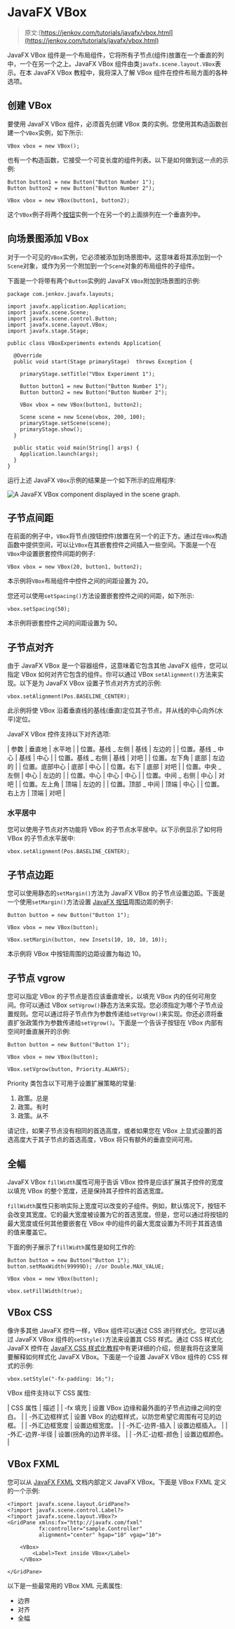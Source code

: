# JavaFX VBox

> 原文:[https://jenkov.com/tutorials/javafx/vbox.html](https://jenkov.com/tutorials/javafx/vbox.html)

JavaFX VBox 组件是一个布局组件，它将所有子节点(组件)放置在一个垂直的列中，一个在另一个之上。JavaFX VBox 组件由类`javafx.scene.layout.VBox`表示。在本 JavaFX VBox 教程中，我将深入了解 VBox 组件在控件布局方面的各种选项。

## 创建 VBox

要使用 JavaFX VBox 组件，必须首先创建 VBox 类的实例。您使用其构造函数创建一个`VBox`实例，如下所示:

```
VBox vbox = new VBox();

```

也有一个构造函数，它接受一个可变长度的组件列表。以下是如何做到这一点的示例:

```
Button button1 = new Button("Button Number 1");
Button button2 = new Button("Button Number 2");

VBox vbox = new VBox(button1, button2);

```

这个`VBox`例子将两个[按钮](button.html)实例一个在另一个的上面排列在一个垂直列中。

## 向场景图添加 VBox

对于一个可见的`VBox`实例，它必须被添加到场景图中。这意味着将其添加到一个`Scene`对象，或作为另一个附加到一个`Scene`对象的布局组件的子组件。

下面是一个将带有两个`Button`实例的 JavaFX `VBox`附加到场景图的示例:

```
package com.jenkov.javafx.layouts;

import javafx.application.Application;
import javafx.scene.Scene;
import javafx.scene.control.Button;
import javafx.scene.layout.VBox;
import javafx.stage.Stage;

public class VBoxExperiments extends Application{

  @Override
  public void start(Stage primaryStage)  throws Exception { 

    primaryStage.setTitle("VBox Experiment 1");

    Button button1 = new Button("Button Number 1");
    Button button2 = new Button("Button Number 2");

    VBox vbox = new VBox(button1, button2);

    Scene scene = new Scene(vbox, 200, 100);
    primaryStage.setScene(scene);
    primaryStage.show();
  }

  public static void main(String[] args) {
    Application.launch(args);
  }
}

```

运行上述 JavaFX `VBox`示例的结果是一个如下所示的应用程序:

![A JavaFX VBox component displayed in the scene graph.](../Images/d4a5866bb5535eb3cf82020b21b47171.png)

## 子节点间距

在前面的例子中，`VBox`将节点(按钮控件)放置在另一个的正下方。通过在`VBox`构造函数中提供空间，可以让`VBox`在其嵌套控件之间插入一些空间。下面是一个在`VBox`中设置嵌套控件间距的例子:

```
VBox vbox = new VBox(20, button1, button2);

```

本示例将`VBox`布局组件中控件之间的间距设置为 20。

您还可以使用`setSpacing()`方法设置嵌套控件之间的间距，如下所示:

```
vbox.setSpacing(50);

```

本示例将嵌套控件之间的间距设置为 50。

## 子节点对齐

由于 JavaFX VBox 是一个容器组件，这意味着它包含其他 JavaFX 组件，您可以指定 VBox 如何对齐它包含的组件。你可以通过 VBox `setAlignment()`方法来实现。以下是为 JavaFX VBox 设置子节点对齐方式的示例:

```
vbox.setAlignment(Pos.BASELINE_CENTER);

```

此示例将使 VBox 沿着垂直线的基线(垂直)定位其子节点，并从线的中心向外(水平)定位。

JavaFX VBox 控件支持以下对齐选项:

| 参数 | 垂直地 | 水平地 |
| 位置。基线 _ 左侧 | 基线 | 左边的 |
| 位置。基线 _ 中心 | 基线 | 中心 |
| 位置。基线 _ 右侧 | 基线 | 对吧 |
| 位置。左下角 | 底部 | 左边的 |
| 位置。底部中心 | 底部 | 中心 |
| 位置。右下 | 底部 | 对吧 |
| 位置。中央 _ 左侧 | 中心 | 左边的 |
| 位置。中心 | 中心 | 中心 |
| 位置。中间 _ 右侧 | 中心 | 对吧 |
| 位置。左上角 | 顶端 | 左边的 |
| 位置。顶部 _ 中间 | 顶端 | 中心 |
| 位置。右上方 | 顶端 | 对吧 |

### 水平居中

您可以使用子节点对齐功能将 VBox 的子节点水平居中。以下示例显示了如何将 VBox 的子节点水平居中:

```
vbox.setAlignment(Pos.BASELINE_CENTER);

```

## 子节点边距

您可以使用静态的`setMargin()`方法为 JavaFX VBox 的子节点设置边距。下面是一个使用`setMargin()`方法设置 [JavaFX 按钮](button.html)周围边距的例子:

```
Button button = new Button("Button 1");

VBox vbox = new VBox(button);

VBox.setMargin(button, new Insets(10, 10, 10, 10));

```

本示例将 VBox 中按钮周围的边距设置为每边 10。

## 子节点 vgrow

您可以指定 VBox 的子节点是否应该垂直增长，以填充 VBox 内的任何可用空间。你可以通过 VBox `setVgrow()`静态方法来实现。您必须指定为哪个子节点设置规则。您可以通过将子节点作为参数传递给`setVgrow()`来实现。你还必须将垂直扩张政策作为参数传递给`setVgrow()`。下面是一个告诉子按钮在 VBox 内部有空间时垂直展开的示例:

```
Button button = new Button("Button 1");

VBox vbox = new VBox(button);

VBox.setVgrow(button, Priority.ALWAYS);

```

Priority 类包含以下可用于设置扩展策略的常量:

1.  政策。总是
2.  政策。有时
3.  政策。从不

请记住，如果子节点没有相同的首选高度，或者如果您在 VBox 上显式设置的首选高度大于其子节点的首选高度，VBox 将只有额外的垂直空间可用。

## 全幅

JavaFX VBox `fillWidth`属性可用于告诉 VBox 控件是应该扩展其子控件的宽度以填充 VBox 的整个宽度，还是保持其子控件的首选宽度。

`fillWidth`属性只影响实际上宽度可以改变的子组件。例如，默认情况下，按钮不会改变其宽度。它的最大宽度被设置为它的首选宽度。但是，您可以通过将按钮的最大宽度或任何其他要嵌套在 VBox 中的组件的最大宽度设置为不同于其首选值的值来覆盖它。

下面的例子展示了`fillWidth`属性是如何工作的:

```
Button button = new Button("Button 1");
button.setMaxWidth(99999D); //or Double.MAX_VALUE;

VBox vbox = new VBox(button);

vbox.setFillWidth(true);

```

## VBox CSS

像许多其他 JavaFX 控件一样，VBox 组件可以通过 CSS 进行样式化。您可以通过 JavaFX VBox 组件的`setStyle()`方法来设置其 CSS 样式。通过 CSS 样式化 JavaFX 控件在 [JavaFX CSS 样式化教程](http://tutorials.jenkov.com/javafx/css-styling.html)中有更详细的介绍，但是我将在这里简要解释如何样式化 JavaFX VBox。下面是一个设置 JavaFX VBox 组件的 CSS 样式的示例:

```
vbox.setStyle("-fx-padding: 16;");

```

VBox 组件支持以下 CSS 属性:

| CSS 属性 | 描述 |
| <nobr>-fx 填充</nobr> | 设置 VBox 边缘和最外面的子节点边缘之间的空白。 |
| <nobr>-外汇边框样式</nobr> | 设置 VBox 的边框样式，以防您希望它周围有可见的边框。 |
| <nobr>-外汇边框宽度</nobr> | 设置边框宽度。 |
| <nobr>-外汇-边界-插入</nobr> | 设置边框插入。 |
| <nobr>-外汇-边界-半径</nobr> | 设置(拐角的)边界半径。 |
| <nobr>-外汇-边框-颜色</nobr> | 设置边框颜色。 |

## VBox FXML

您可以从 [JavaFX FXML](/javafx/fxml.html) 文档内部定义 JavaFX VBox。下面是 VBox FXML 定义的一个示例:

```
<?import javafx.scene.layout.GridPane?>
<?import javafx.scene.control.Label?>
<?import javafx.scene.layout.VBox?>
<GridPane xmlns:fx="http://javafx.com/fxml"
          fx:controller="sample.Controller"
          alignment="center" hgap="10" vgap="10">

    <VBox>
        <Label>Text inside VBox</Label>
    </VBox>

</GridPane>

```

以下是一些最常用的 VBox XML 元素属性:

*   边界
*   对齐
*   全幅